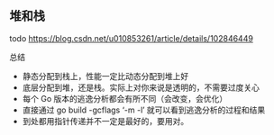 ## 堆和栈
todo
https://blog.csdn.net/u010853261/article/details/102846449

总结
* 静态分配到栈上，性能一定比动态分配到堆上好
* 底层分配到堆，还是栈。实际上对你来说是透明的，不需要过度关心
* 每个 Go 版本的逃逸分析都会有所不同（会改变，会优化）
* 直接通过 go build -gcflags ‘-m -l’ 就可以看到逃逸分析的过程和结果
* 到处都用指针传递并不一定是最好的，要用对。 
